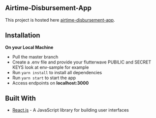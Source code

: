 ##  Airtime-Disbursement-App

This project is hosted here [airtime-disbursement-app](https://airtime-disbursement-app.netlify.app/).




## Installation

**On your Local Machine**

- Pull the master branch
- Create a .env file and provide your flutterwave PUBILIC and SECRET KEYS look at env-sample for example
- Run `yarn install` to install all dependencies
- Run `yarn start` to start the app
- Access endpoints on **localhost:3000**

## Built With

- [React.js](https://reactjs.org/) - A JavaScript library for building user interfaces

